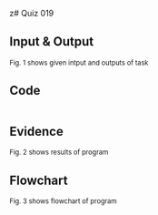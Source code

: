 z# Quiz 019

## Input & Output

<sub>Fig. 1 shows given intput and outputs of task
## Code

```py

```

## Evidence

<sub>Fig. 2 shows results of program

## Flowchart

<sub>Fig. 3 shows flowchart of program
